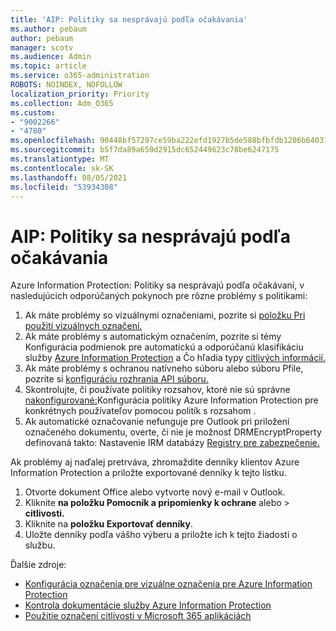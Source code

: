 ```yaml
---
title: 'AIP: Politiky sa nesprávajú podľa očakávania'
ms.author: pebaum
author: pebaum
manager: scotv
ms.audience: Admin
ms.topic: article
ms.service: o365-administration
ROBOTS: NOINDEX, NOFOLLOW
localization_priority: Priority
ms.collection: Adm_O365
ms.custom:
- "9002266"
- "4780"
ms.openlocfilehash: 90448bf57297ce59ba222efd1927b5de588bfbfdb1206b6403764d7f43fed690
ms.sourcegitcommit: b5f7da89a650d2915dc652449623c78be6247175
ms.translationtype: MT
ms.contentlocale: sk-SK
ms.lasthandoff: 08/05/2021
ms.locfileid: "53934308"
---
```

# <a name="aip-policies-not-behaving-as-expected"></a>AIP: Politiky sa nesprávajú podľa očakávania

Azure Information Protection: Politiky sa nesprávajú podľa očakávaní, v nasledujúcich odporúčaných pokynoch pre rôzne problémy s politikami:

1. Ak máte problémy so vizuálnymi označeniami, pozrite si [položku Pri použití vizuálnych označení.](https://docs.microsoft.com/azure/information-protection/configure-policy-markings#when-visual-markings-are-applied)
2. Ak máte problémy s automatickým označením, pozrite si témy Konfigurácia podmienok pre automatickú a odporúčanú klasifikáciu služby [Azure Information Protection](https://docs.microsoft.com/azure/information-protection/configure-policy-classification) a Čo hľadia typy [citlivých informácií.](https://docs.microsoft.com/microsoft-365/compliance/sensitive-information-type-entity-definitions)
3. Ak máte problémy s ochranou natívneho súboru alebo súboru Pfile, pozrite si [konfiguráciu rozhrania API súboru.](https://docs.microsoft.com/azure/information-protection/develop/file-api-configuration)
4. Skontrolujte, či používate politiky rozsahov, ktoré nie sú správne [nakonfigurované:](https://docs.microsoft.com/azure/information-protection/configure-policy-scope)Konfigurácia politiky Azure Information Protection pre konkrétnych používateľov pomocou politík s rozsahom .
5. Ak automatické označovanie nefunguje pre Outlook pri priložení označeného dokumentu, overte, či nie je možnosť DRMEncryptProperty definovaná takto: Nastavenie IRM databázy [Registry pre zabezpečenie.](https://docs.microsoft.com/deployoffice/security/protect-sensitive-messages-and-documents-by-using-irm-in-office#office-2016-irm-registry-key-options)

Ak problémy aj naďalej pretrváva, zhromaždite denníky klientov Azure Information Protection a priložte exportované denníky k tejto lístku.

1. Otvorte dokument Office alebo vytvorte nový e-mail v Outlook.
2. Kliknite **na položku Pomocník a pripomienky k ochrane** alebo  >  **citlivosti.**
3. Kliknite na **položku Exportovať denníky**.
4. Uložte denníky podľa vášho výberu a priložte ich k tejto žiadosti o službu.

Ďalšie zdroje:

- [Konfigurácia označenia pre vizuálne označenia pre Azure Information Protection](https://docs.microsoft.com/azure/information-protection/configure-policy-markings)
- [Kontrola dokumentácie služby Azure Information Protection](https://docs.microsoft.com/azure/information-protection/what-is-information-protection)
- [Použitie označení citlivosti v Microsoft 365 aplikáciách](https://docs.microsoft.com/microsoft-365/compliance/sensitivity-labels-office-apps)

